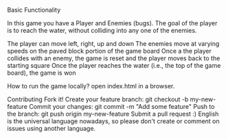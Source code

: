 Basic Functionality

In this game you have a Player and Enemies (bugs). The goal of the player is to reach the water, without colliding into any one of the enemies.

The player can move left, right, up and down
The enemies move at varying speeds on the paved block portion of the game board
Once a the player collides with an enemy, the game is reset and the player moves back to the starting square
Once the player reaches the water (i.e., the top of the game board), the game is won

How to run the game locally? 
open index.html in a browser.

Contributing
Fork it!
Create your feature branch: git checkout -b my-new-feature
Commit your changes: git commit -m "Add some feature"
Push to the branch: git push origin my-new-feature
Submit a pull request :)
English is the universal language nowadays, so please don't create or comment on issues using another language.


